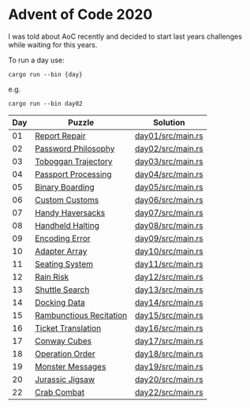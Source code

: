 # Advent of Code 2020
I was told about AoC recently and decided to start last years challenges while waiting for this years.

To run a day use:

    cargo run --bin {day}

e.g.
    
    cargo run --bin day02

| Day | Puzzle | Solution |
|-----|--------|----------|
| 01 | [Report Repair](https://adventofcode.com/2020/day/1)             | [day01/src/main.rs](day01/src/main.rs) |
| 02 | [Password Philosophy](https://adventofcode.com/2020/day/2)       | [day02/src/main.rs](day02/src/main.rs) |
| 03 | [Toboggan Trajectory](https://adventofcode.com/2020/day/3)       | [day03/src/main.rs](day03/src/main.rs) |
| 04 | [Passport Processing](https://adventofcode.com/2020/day/4)       | [day04/src/main.rs](day04/src/main.rs) |
| 05 | [Binary Boarding](https://adventofcode.com/2020/day/5)           | [day05/src/main.rs](day05/src/main.rs) |
| 06 | [Custom Customs](https://adventofcode.com/2020/day/6)            | [day06/src/main.rs](day06/src/main.rs) |
| 07 | [Handy Haversacks](https://adventofcode.com/2020/day/7)          | [day07/src/main.rs](day07/src/main.rs) |
| 08 | [Handheld Halting](https://adventofcode.com/2020/day/8)          | [day08/src/main.rs](day08/src/main.rs) |
| 09 | [Encoding Error](https://adventofcode.com/2020/day/9)            | [day09/src/main.rs](day09/src/main.rs) |
| 10 | [Adapter Array](https://adventofcode.com/2020/day/10)            | [day10/src/main.rs](day10/src/main.rs) |
| 11 | [Seating System](https://adventofcode.com/2020/day/11)           | [day11/src/main.rs](day11/src/main.rs) |
| 12 | [Rain Risk](https://adventofcode.com/2020/day/12)                | [day12/src/main.rs](day12/src/main.rs) |
| 13 | [Shuttle Search](https://adventofcode.com/2020/day/13)           | [day13/src/main.rs](day13/src/main.rs) |
| 14 | [Docking Data](https://adventofcode.com/2020/day/14)             | [day14/src/main.rs](day14/src/main.rs) |
| 15 | [Rambunctious Recitation](https://adventofcode.com/2020/day/15)  | [day15/src/main.rs](day15/src/main.rs) |
| 16 | [Ticket Translation](https://adventofcode.com/2020/day/16)       | [day16/src/main.rs](day16/src/main.rs) |
| 17 | [Conway Cubes](https://adventofcode.com/2020/day/17)             | [day17/src/main.rs](day17/src/main.rs) |
| 18 | [Operation Order](https://adventofcode.com/2020/day/18)          | [day18/src/main.rs](day18/src/main.rs) |
| 19 | [Monster Messages](https://adventofcode.com/2020/day/19)         | [day19/src/main.rs](day19/src/main.rs) |
| 20 | [Jurassic Jigsaw](https://adventofcode.com/2020/day/20)          | [day20/src/main.rs](day20/src/main.rs) |
| 22 | [Crab Combat](https://adventofcode.com/2020/day/22)          | [day22/src/main.rs](day22/src/main.rs) |